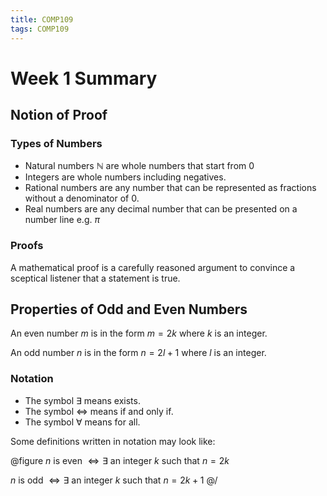 ```yaml
---
title: COMP109
tags: COMP109
---
```


# Week 1 Summary
## Notion of Proof
### Types of Numbers
* Natural numbers $\mathbb{N}$ are whole numbers that start from 0
* Integers are whole numbers including negatives.
* Rational numbers are any number that can be represented as fractions without a denominator of 0.
* Real numbers are any decimal number that can be presented on a number line e.g. $\pi$

### Proofs
A mathematical proof is a carefully reasoned argument to convince a sceptical listener that a statement is true.

## Properties of Odd and Even Numbers

An even number $m$ is in the form $m = 2k$ where $k$ is an integer.

An odd number $n$ is in the form $n= 2l+1$ where $l$ is an integer.

### Notation

* The symbol $\exists$ means exists.
* The symbol $\Leftrightarrow$ means if and only if. 
* The symbol $\forall$ means for all.

Some definitions written in notation may look like:

@figure
$n$ is even $\Leftrightarrow \exists$  an integer $k$ such that $n=2k$

$n$ is odd $\Leftrightarrow \exists$  an integer $k$ such that $n=2k+1$
@/